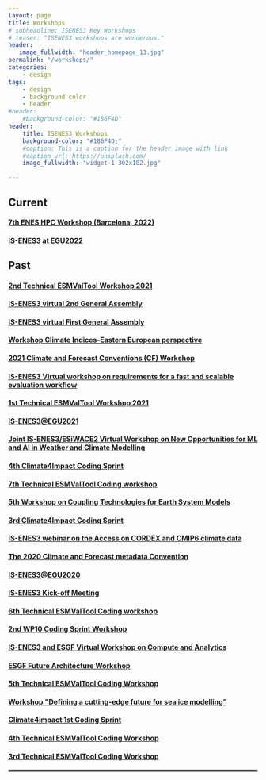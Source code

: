 ```yaml
---
layout: page
title: Workshops
# subheadline: ISENES3 Key Workshops
# teaser: "ISENES3 workshops are wonderous."
header:
   image_fullwidth: "header_homepage_13.jpg"
permalink: "/workshops/"
categories:
    - design
tags:
    - design
    - background color
    - header
#header:
    #background-color: "#186F4D"
header:
    title: ISENES3 Workshops
    background-color: "#186F4D;"
    #caption: This is a caption for the header image with link
    #caption_url: https://unsplash.com/
    image_fullwidth: "widget-1-302x182.jpg"

---
```


## Current

#### [7th ENES HPC Workshop (Barcelona, 2022)](https://valeriupredoi.github.io/workshops-detailed#bsc2022)
#### [IS-ENES3 at EGU2022](https://valeriupredoi.github.io/workshops-detailed#isenes3-egu2022)

## Past

#### [2nd Technical ESMValTool Workshop 2021](https://valeriupredoi.github.io/workshops-detailed#esmv1)
#### [IS-ENES3 virtual 2nd General Assembly](https://valeriupredoi.github.io/workshops-detailed#isenes3ga2)
#### [IS-ENES3 virtual First General Assembly](https://valeriupredoi.github.io/workshops-detailed#isenes3ga1)
#### [Workshop Climate Indices-Eastern European perspective](https://valeriupredoi.github.io/workshops-detailed#climate-indices)
#### [2021 Climate and Forecast Conventions (CF) Workshop](https://valeriupredoi.github.io/workshops-detailed#cf-conventions-2021)
#### [IS-ENES3 Virtual workshop on requirements for a fast and scalable evaluation workflow](https://valeriupredoi.github.io/workshops-detailed#fast-scalable-evaluation)
#### [1st Technical ESMValTool Workshop 2021](https://valeriupredoi.github.io/workshops-detailed#1stESMValToolWS)
#### [IS-ENES3@EGU2021](https://valeriupredoi.github.io/workshops-detailed#EGU2021)
#### [Joint IS-ENES3/ESiWACE2 Virtual Workshop on New Opportunities for ML and AI in Weather and Climate Modelling](https://valeriupredoi.github.io/workshops-detailed#ML-AI-WS)
#### [4th Climate4Impact Coding Sprint](https://valeriupredoi.github.io/workshops-detailed#C4I4th)
#### [7th Technical ESMValTool Coding workshop](https://valeriupredoi.github.io/workshops-detailed#7thESMValTool)
#### [5th Workshop on Coupling Technologies for Earth System Models](https://valeriupredoi.github.io/workshops-detailed#CW2020)
#### [3rd Climate4Impact Coding Sprint](https://valeriupredoi.github.io/workshops-detailed#C4I3th)
#### [IS-ENES3 webinar on the Access on CORDEX and CMIP6 climate data](https://valeriupredoi.github.io/workshops-detailed#cordex-webinar)
#### [The 2020 Climate and Forecast metadata Convention](https://valeriupredoi.github.io/workshops-detailed#CFConvention2020)
#### [IS-ENES3@EGU2020](https://valeriupredoi.github.io/workshops-detailed#EGU2020)
#### [IS-ENES3 Kick-off Meeting](https://valeriupredoi.github.io/workshops-detailed#kickoff)
#### [6th Technical ESMValTool Coding workshop](https://valeriupredoi.github.io/workshops-detailed#6thESMValTool)
#### [2nd WP10 Coding Sprint Workshop](https://valeriupredoi.github.io/workshops-detailed#2ndWP10Sprint)
#### [IS-ENES3 and ESGF Virtual Workshop on Compute and Analytics](https://valeriupredoi.github.io/workshops-detailed#compute-analytics)
#### [ESGF Future Architecture Workshop](https://valeriupredoi.github.io/workshops-detailed#ESGF-WS)
#### [5th Technical ESMValTool Coding Workshop](https://valeriupredoi.github.io/workshops-detailed#ESMValTool-5th-WS)
#### [Workshop "Defining a cutting-edge future for sea ice modelling”](https://valeriupredoi.github.io/workshops-detailed#Sea-ice-WS)
#### [Climate4impact 1st Coding Sprint](https://valeriupredoi.github.io/workshops-detailed#C41-1st)
#### [4th Technical ESMValTool Coding Workshop](https://valeriupredoi.github.io/workshops-detailed#ESMValTool-4th)
#### [3rd Technical ESMValTool Coding Workshop](https://valeriupredoi.github.io/workshops-detailed#ESMValTool-3th)

<hr style="border:2px solid gray">
